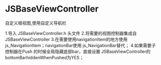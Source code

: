 # JSBaseViewController
自定义根视图,使用自定义导航栏

1.导入 JSBaseViewController.h 头文件
2.将需要的视图控制器集成自JSBaseViewController
3.在需要使用navigationItem的地方使用 js_NavigationItem；navigationBar使用 js_NavigationBar替代；
4.如果需要子控制器在Push 的时候全局隐藏底部bar，直接设置 JSBaseViewController的bottomBarhiddenWhenPushed为YES；
